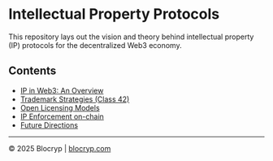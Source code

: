 # Intellectual Property Protocols

This repository lays out the vision and theory behind intellectual property (IP) protocols for the decentralized Web3 economy.

## Contents

- [IP in Web3: An Overview](docs/ip-overview.md)
- [Trademark Strategies (Class 42)](docs/trademark-strategy.md)
- [Open Licensing Models](docs/licensing-models.md)
- [IP Enforcement on-chain](docs/ip-enforcement.md)
- [Future Directions](docs/future-directions.md)

---

© 2025 Blocryp | [blocryp.com](https://blocryp.com)

<script type="application/ld+json">
{
  "@context": "https://schema.org",
  "@type": "TechArticle",
  "headline": "Intellectual Property Protocols",
  "author": {
    "@type": "Person",
    "name": "Narinder Sharma",
    "url": "https://www.linkedin.com/in/narinder-sharma"
  },
  "publisher": {
    "@type": "Organization",
    "name": "Blocryp",
    "url": "https://blocryp.com"
  },
  "datePublished": "2025-07-05",
  "mainEntityOfPage": "https://github.com/yourusername/ip-protocols"
}
</script>
